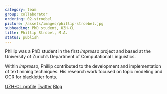 ```yaml
---
category: team
group: collaborator
ordering: 02-stroebel
picture: /assets/images/phillip-stroebel.jpg
subheading: PhD student, UZH-CL
title: Phillip Ströbel, M.A.
status: publish
---
```


Phillip was a PhD student in the first *impresso* project and based at the University of Zurich’s Department of Computational Linguistics.

Within *impresso*, Phillip contributed to the development and implementation of text mining techniques. His research work focused on topic modeling and OCR for blackletter fonts.

[UZH-CL profile](http://www.cl.uzh.ch/de/people/team/compling/pstroebel.html) [Twitter](https://twitter.com/CLingophil) [Blog](http://lifeofacomputationallinguist.blogspot.ch/)
